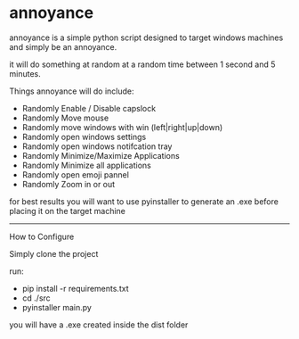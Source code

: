 # annoyance
 

annoyance is a simple python script designed to target windows machines and simply be an annoyance.

it will do something at random at a random time between 1 second and 5 minutes. 

Things annoyance will do include: 

- Randomly Enable / Disable capslock 
- Randomly Move mouse 
- Randomly move windows with win (left|right|up|down)
- Randomly open windows settings 
- Randomly open windows notifcation tray 
- Randomly Minimize/Maximize Applications 
- Randomly Minimize all applications 
- Randomly open emoji pannel
- Randomly Zoom in or out

for best results you will want to use pyinstaller to generate an .exe before placing it on the target machine 

----

How to Configure 

Simply clone the project 

run: 
 - pip install -r requirements.txt 
 - cd ./src 
 - pyinstaller main.py
 
you will have a .exe  created inside the dist folder


